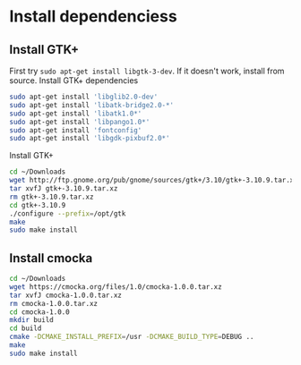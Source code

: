 
# Install dependenciess

## Install GTK+

First try `sudo apt-get install libgtk-3-dev`. 
If it doesn't work, install from source.
Install GTK+ dependencies

```sh
sudo apt-get install 'libglib2.0-dev'
sudo apt-get install 'libatk-bridge2.0-*'
sudo apt-get install 'libatk1.0*'
sudo apt-get install 'libpango1.0*'
sudo apt-get install 'fontconfig'
sudo apt-get install 'libgdk-pixbuf2.0*'
```

Install GTK+

```sh
cd ~/Downloads
wget http://ftp.gnome.org/pub/gnome/sources/gtk+/3.10/gtk+-3.10.9.tar.xz
tar xvfJ gtk+-3.10.9.tar.xz
rm gtk+-3.10.9.tar.xz
cd gtk+-3.10.9
./configure --prefix=/opt/gtk
make
sudo make install
```

## Install cmocka

```sh
cd ~/Downloads
wget https://cmocka.org/files/1.0/cmocka-1.0.0.tar.xz
tar xvfJ cmocka-1.0.0.tar.xz
rm cmocka-1.0.0.tar.xz
cd cmocka-1.0.0
mkdir build
cd build
cmake -DCMAKE_INSTALL_PREFIX=/usr -DCMAKE_BUILD_TYPE=DEBUG ..
make
sudo make install


